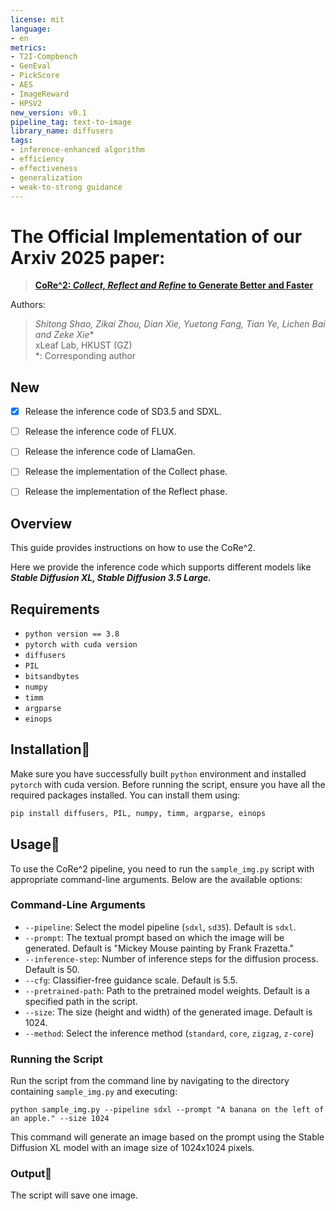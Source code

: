 ```yaml
---
license: mit
language:
- en
metrics:
- T2I-Compbench
- GenEval
- PickScore
- AES
- ImageReward
- HPSV2
new_version: v0.1
pipeline_tag: text-to-image
library_name: diffusers
tags:
- inference-enhanced algorithm
- efficiency
- effectiveness
- generalization
- weak-to-strong guidance
---
```


# The Official Implementation of our Arxiv 2025 paper:

> **[CoRe^2: _Collect, Reflect and Refine_ to Generate Better and Faster](https://arxiv.org/abs/2503.09662)** <br>

Authors:

>**<em>Shitong Shao, Zikai Zhou, Dian Xie, Yuetong Fang, Tian Ye, Lichen Bai</em> and <em>Zeke Xie*</em>** <br>
> xLeaf Lab, HKUST (GZ) <br>
> *: Corresponding author

## New

- [x] Release the inference code of SD3.5 and SDXL.

- [ ] Release the inference code of FLUX.

- [ ] Release the inference code of LlamaGen.

- [ ] Release the implementation of the Collect phase.

- [ ] Release the implementation of the Reflect phase.


## Overview

This guide provides instructions on how to use the CoRe^2.

Here we provide the inference code which supports different models like ***Stable Diffusion XL, Stable Diffusion 3.5 Large.***

## Requirements

- `python version == 3.8`
- `pytorch with cuda version`
- `diffusers`
- `PIL`
- `bitsandbytes`
- `numpy`
- `timm`
- `argparse`
- `einops`

## Installation🚀️

Make sure you have successfully built `python` environment and installed `pytorch` with cuda version. Before running the script, ensure you have all the required packages installed. You can install them using:

```bash
pip install diffusers, PIL, numpy, timm, argparse, einops
```

## Usage👀️ 

To use the CoRe^2 pipeline, you need to run the `sample_img.py` script with appropriate command-line arguments. Below are the available options:

### Command-Line Arguments

- `--pipeline`: Select the model pipeline (`sdxl`, `sd35`). Default is `sdxl`.
- `--prompt`: The textual prompt based on which the image will be generated. Default is "Mickey Mouse painting by Frank Frazetta."
- `--inference-step`: Number of inference steps for the diffusion process. Default is 50.
- `--cfg`: Classifier-free guidance scale. Default is 5.5.
- `--pretrained-path`: Path to the pretrained model weights. Default is a specified path in the script.
- `--size`: The size (height and width) of the generated image. Default is 1024.
- `--method`: Select the inference method (`standard`, `core`, `zigzag`, `z-core`)

### Running the Script

Run the script from the command line by navigating to the directory containing `sample_img.py` and executing:

```
python sample_img.py --pipeline sdxl --prompt "A banana on the left of an apple." --size 1024
```

This command will generate an image based on the prompt using the Stable Diffusion XL model with an image size of 1024x1024 pixels.

### Output🎉️ 

The script will save one image.


